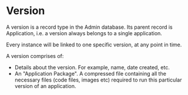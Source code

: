 # Version

A version is a record type in the Admin database. Its parent record is Application, i.e. a version always belongs to a single application.

Every instance will be linked to one specific version, at any point in time.

A version comprises of:

* Details about the version. For example, name, date created, etc.
* An "Application Package". A compressed file containing all the necessary files \(code files, images etc\) required to run this particular version of an application.

